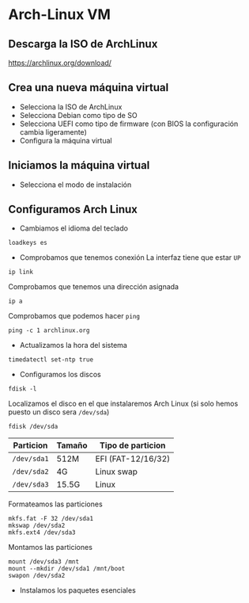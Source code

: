 # Arch-Linux VM
## Descarga la ISO de ArchLinux
https://archlinux.org/download/

## Crea una nueva máquina virtual
* Selecciona la ISO de ArchLinux
* Selecciona Debian como tipo de SO
* Selecciona UEFI como tipo de firmware (con BIOS la configuración cambia ligeramente)
* Configura la máquina virtual

## Iniciamos la máquina virtual
* Selecciona el modo de instalación

## Configuramos Arch Linux
* Cambiamos el idioma del teclado

```shell
loadkeys es
```

* Comprobamos que tenemos conexión
La interfaz tiene que estar `UP`

```shell
ip link
```
Comprobamos que tenemos una dirección asignada

```shell
ip a
```
Comprobamos que podemos hacer `ping`

```shell
ping -c 1 archlinux.org
```

* Actualizamos la hora del sistema

```shell
timedatectl set-ntp true
```

* Configuramos los discos

```shell
fdisk -l
```
Localizamos el disco en el que instalaremos Arch Linux (si solo hemos puesto un disco sera `/dev/sda`)

```shell
fdisk /dev/sda
```
|  Particion  | Tamaño |  Tipo de particion |
| ----------- | ------ | ------------------ |
| `/dev/sda1` |  512M  | EFI (FAT-12/16/32) |
| `/dev/sda2` |   4G   |    Linux swap      |
| `/dev/sda3` | 15.5G  |       Linux        |

Formateamos las particiones

```shell
mkfs.fat -F 32 /dev/sda1
mkswap /dev/sda2
mkfs.ext4 /dev/sda3
```
Montamos las particiones

```shell
mount /dev/sda3 /mnt
mount --mkdir /dev/sda1 /mnt/boot
swapon /dev/sda2
```

* Instalamos los paquetes esenciales
